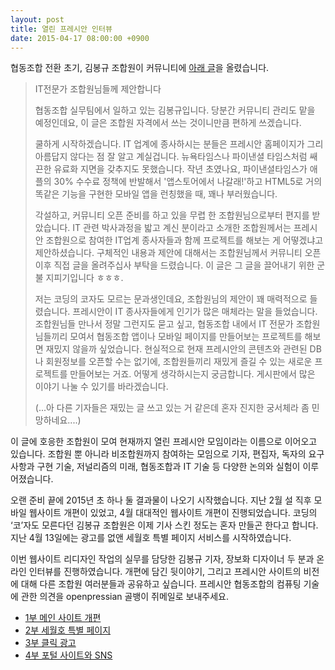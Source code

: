 ```yaml
---
layout: post
title: 열린 프레시안 인터뷰
date: 2015-04-17 08:00:00 +0900
---
```


협동조합 전환 초기, 김봉규 조합원이 커뮤니티에 [아래 글](http://www.pressian.com/mybbs/bbs.html?mode=view&bbs_code=free&bbs_no=14)을 올렸습니다.

> IT전문가 조합원님들께 제안합니다
> 
> 협동조합 실무팀에서 일하고 있는 김봉규입니다. 당분간 커뮤니티 관리도 맡을 예정인데요, 이 글은 조합원 자격에서 쓰는 것이니만큼 편하게 쓰겠습니다.
> 
> 쿨하게 시작하겠습니다. IT 업계에 종사하시는 분들은 프레시안 홈페이지가 그리 아름답지 않다는 점 잘 알고 계실겁니다. 뉴욕타임스나 파이낸셜 타임스처럼 쌔끈한 유료화 지면을 갖추지도 못했습니다. 작년 초였나요, 파이낸셜타임스가 애플의 30% 수수료 정책에 반발해서 '앱스토어에서 나갈래!'하고 HTML5로 거의 똑같은 기능을 구현한 모바일 앱을 런칭했을 때, 꽤나 부러웠습니다. 
> 
> 각설하고, 커뮤니티 오픈 준비를 하고 있을 무렵 한 조합원님으로부터 편지를 받았습니다. IT 관련 박사과정을 밟고 계신 분이라고 소개한 조합원께서는 프레시안 조합원으로 참여한 IT업계 종사자들과 함께 프로젝트를 해보는 게 어떻겠냐고 제안하셨습니다. 구체적인 내용과 제안에 대해서는 조합원님께서 커뮤니티 오픈 이후 직접 글을 올려주십사 부탁을 드렸습니다. 이 글은 그 글을 끌어내기 위한 군불 지피기입니다 ㅎㅎㅎ.
> 
> 저는 코딩의 코자도 모르는 문과생인데요, 조합원님의 제안이 꽤 매력적으로 들렸습니다. 프레시안이 IT 종사자들에게 인기가 많은 매체라는 말을 들었습니다. 조합원님들 만나서 정말 그런지도 묻고 싶고, 협동조합 내에서 IT 전문가 조합원님들끼리 모여서 협동조합 앱이나 모바일 페이지를 만들어보는 프로젝트를 해보면 재밌지 않을까 싶었습니다. 현실적으로 현재 프레시안의 콘텐츠와 관련된 DB나 회원정보를 오픈할 수는 없기에, 조합원들끼리 재밌게 즐길 수 있는 새로운 프로젝트를 만들어보는 거죠. 어떻게 생각하시는지 궁금합니다. 게시판에서 많은 이야기 나눌 수 있기를 바라겠습니다.
> 
> (...아 다른 기자들은 재밌는 글 쓰고 있는 거 같은데 혼자 진지한 궁서체라 좀 민망하네요....)

이 글에 호응한 조합원이 모여 현재까지 열린 프레시안 모임이라는 이름으로 이어오고 있습니다. 조합원 뿐 아니라 비조합원까지 참여하는 모임으로 기자, 편집자, 독자의 요구 사항과 구현 기술, 저널리즘의 미래, 협동조합과 IT 기술 등 다양한 논의와 실험이 이루어졌습니다.

오랜 준비 끝에 2015년 초 하나 둘 결과물이 나오기 시작했습니다. 지난 2월 설 직후 모바일 웹사이트 개편이 있었고, 4월 대대적인 웹사이트 개편이 진행되었습니다. 코딩의 ‘코’자도 모른다던 김봉규 조합원은 이제 기사 스킨 정도는 혼자 만들곤 한다고 합니다. 지난 4월 13일에는 광고를 없앤 세월호 특별 페이지 서비스를 시작하였습니다.

이번 웹사이트 리디자인 작업의 실무를 담당한 김봉규 기자, 장보화 디자이너 두 분과 온라인 인터뷰를 진행하였습니다. 개편에 담긴 뒷이야기, 그리고 프레시안 사이트의 비전에 대해 다른 조합원 여러분들과 공유하고 싶습니다. 프레시안 협동조합의 컴퓨팅 기술에 관한 의견을 openpressian 골뱅이 쥐메일로 보내주세요.

- [1부 메인 사이트 개편](/2015/04/18/interview-part1/)
- [2부 세월호 특별 페이지](/2015/04/18/interview-part2/)
- [3부 클릭 광고](/2015/04/18/interview-part3/)
- [4부 포털 사이트와 SNS](/2015/04/18/interview-part4/)
